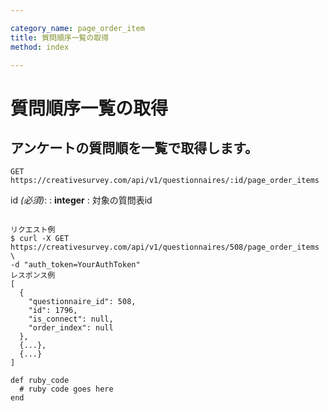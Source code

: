 ```yaml
---

category_name: page_order_item
title: 質問順序一覧の取得
method: index

---
```


# 質問順序一覧の取得

## アンケートの質問順を一覧で取得します。

`GET https://creativesurvey.com/api/v1/questionnaires/:id/page_order_items`

id _(必須)_:
: __integer__
: 対象の質問表id

~~~

リクエスト例
$ curl -X GET https://creativesurvey.com/api/v1/questionnaires/508/page_order_items \
-d "auth_token=YourAuthToken"
レスポンス例
[
  {
    "questionnaire_id": 508,
    "id": 1796,
    "is_connect": null,
    "order_index": null
  },
  {...},
  {...}
]

~~~

~~~
def ruby_code
  # ruby code goes here
end
~~~

